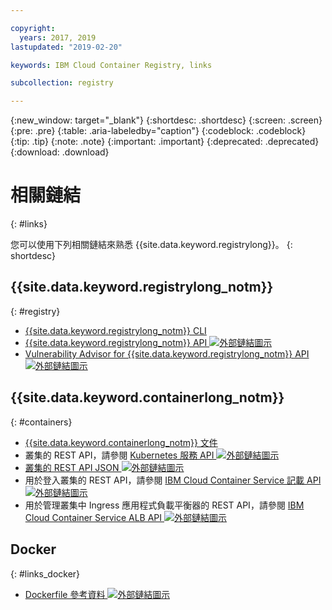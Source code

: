 ```yaml
---

copyright:
  years: 2017, 2019
lastupdated: "2019-02-20"

keywords: IBM Cloud Container Registry, links

subcollection: registry

---
```


{:new_window: target="_blank"}
{:shortdesc: .shortdesc}
{:screen: .screen}
{:pre: .pre}
{:table: .aria-labeledby="caption"}
{:codeblock: .codeblock}
{:tip: .tip}
{:note: .note}
{:important: .important}
{:deprecated: .deprecated}
{:download: .download}

# 相關鏈結
{: #links}

您可以使用下列相關鏈結來熟悉 {{site.data.keyword.registrylong}}。
{: shortdesc}

## {{site.data.keyword.registrylong_notm}}
{: #registry}

- [{{site.data.keyword.registrylong_notm}} CLI](/docs/container-registry-cli-plugin/container-registry-cli.html)
- [{{site.data.keyword.registrylong_notm}} API ![外部鏈結圖示](../../icons/launch-glyph.svg "外部鏈結圖示")](https://cloud.ibm.com/apidocs/container-registry)
- [Vulnerability Advisor for {{site.data.keyword.registrylong_notm}} API ![外部鏈結圖示](../../icons/launch-glyph.svg "外部鏈結圖示")](https://cloud.ibm.com/apidocs/container-registry/va)

## {{site.data.keyword.containerlong_notm}}
{: #containers}

- [{{site.data.keyword.containerlong_notm}} 文件](/docs/containers/container_index.html#container_index)
- 叢集的 REST API，請參閱 [Kubernetes 服務 API ![外部鏈結圖示](../../icons/launch-glyph.svg "外部鏈結圖示")](https://containers.bluemix.net/swagger-api/)
- [叢集的 REST API JSON ![外部鏈結圖示](../../icons/launch-glyph.svg "外部鏈結圖示")](https://containers.bluemix.net/swagger-api/swagger.json)
- 用於登入叢集的 REST API，請參閱 [IBM Cloud Container Service 記載 API ![外部鏈結圖示](../../icons/launch-glyph.svg "外部鏈結圖示")](https://us-south.containers.bluemix.net/swagger-logging/)
- 用於管理叢集中 Ingress 應用程式負載平衡器的 REST API，請參閱 [IBM Cloud Container Service ALB API ![外部鏈結圖示](../../icons/launch-glyph.svg "外部鏈結圖示")](https://us-south.containers.bluemix.net/swagger-alb-api/)

## Docker
{: #links_docker}

- [Dockerfile 參考資料 ![外部鏈結圖示](../../icons/launch-glyph.svg "外部鏈結圖示")](https://docs.docker.com/engine/reference/builder/)
